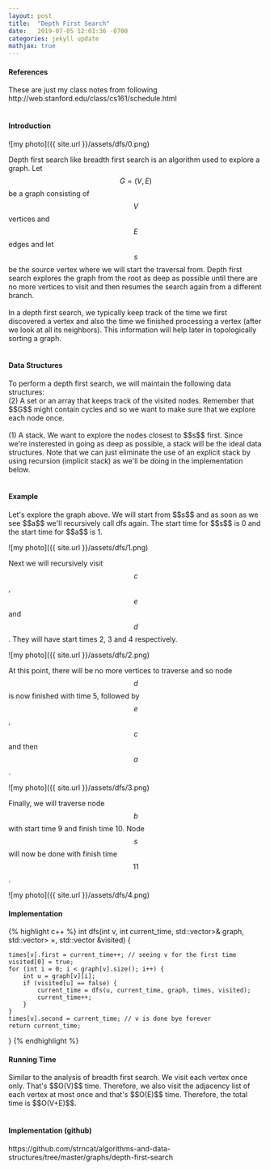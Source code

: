 ```yaml
---
layout: post
title:  "Depth First Search"
date:   2019-07-05 12:01:36 -0700
categories: jekyll update
mathjax: true
---
```

<!----------------------------------------------------------------------------------->
<h4><b>References</b></h4>
These are just my class notes from following http://web.stanford.edu/class/cs161/schedule.html
<br>
<br>
<!----------------------------------------------------------------------------------->
<h4><b>Introduction</b></h4>
![my photo]({{ site.url }}/assets/dfs/0.png)

Depth first search like breadth first search is an algorithm used to explore a graph. Let $$G = (V, E)$$ be a graph consisting of $$V$$ vertices and $$E$$ edges and let $$s$$ be the source vertex where we will start the traversal from. Depth first search explores the graph from the root as deep as possible until there are no more vertices to visit and then resumes the search again from a different branch.
<br><br>
In a depth first search, we typically keep track of the time we first discovered a vertex and also the time we finished processing a vertex (after we look at all its neighbors). This information will help later in topologically sorting a graph. 
<br>
<br>
<!----------------------------------------------------------------------------------->
<h4><b>Data Structures</b></h4>
To perform a depth first search, we will maintain the following data structures:
<br>
(2) A set or an array that keeps track of the visited nodes. Remember that $$G$$ might contain cycles and so we want to make sure that we explore each node once.
<br><br>
(1) A stack. We want to explore the nodes closest to $$s$$ first. Since we're insterested in going as deep as possible, a stack will be the ideal data structures. Note that we can just eliminate the use of an explicit stack by using recursion (implicit stack) as we'll be doing in the implementation below.
<br>
<br>
<!----------------------------------------------------------------------------------->
<h4><b>Example</b></h4>
Let's explore the graph above. We will start from $$s$$ and as soon as we see $$a$$ we'll recursively call dfs again. The start time for $$s$$ is 0 and the start time for $$a$$ is 1.

![my photo]({{ site.url }}/assets/dfs/1.png)

Next we will recursively visit $$c$$, $$e$$ and $$d$$. They will have start times 2, 3 and 4 respectively.

![my photo]({{ site.url }}/assets/dfs/2.png)


At this point, there will be no more vertices to traverse and so node 
$$d$$ is now finished with time 5, followed by $$e$$, $$c$$ and then $$a$$.

![my photo]({{ site.url }}/assets/dfs/3.png)

Finally, we will traverse node $$b$$ with start time 9 and finish time 10. Node $$s$$ will now be done with finish time $$11$$.

![my photo]({{ site.url }}/assets/dfs/4.png)
<br>
<!----------------------------------------------------------------------------------->
<h4><b>Implementation</b></h4>
{% highlight c++ %}
int dfs(int v, int current_time,
        std::vector<std::vector<int>>& graph,
        std::vector<std::pair<int,int>> &times,
        std::vector<int> &visited) {

    times[v].first = current_time++; // seeing v for the first time
    visited[0] = true;
    for (int i = 0; i < graph[v].size(); i++) {
        int u = graph[v][i];
        if (visited[u] == false) {
            current_time = dfs(u, current_time, graph, times, visited);
            current_time++;
        }
    }
    times[v].second = current_time; // v is done bye forever
    return current_time;
}
{% endhighlight %}
<br>
<!----------------------------------------------------------------------------------->
<h4><b>Running Time</b></h4>
Similar to the analysis of breadth first search. We visit each vertex once only. That's $$O(V)$$ time. Therefore, we also visit the adjacency list of each vertex at most once and that's $$O(E)$$ time. Therefore, the total time is $$O(V+E)$$.
<br>
<br>
<!----------------------------------------------------------------------------------->
<h4><b>Implementation (github)</b></h4>
https://github.com/strncat/algorithms-and-data-structures/tree/master/graphs/depth-first-search
<br>
<br>


